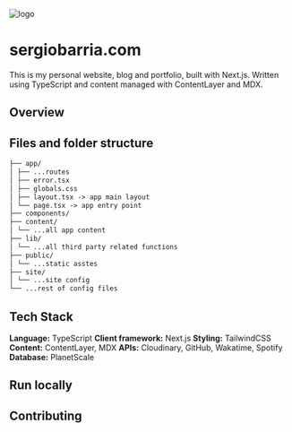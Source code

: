 ![logo](https://res.cloudinary.com/sbarria-dev/image/upload/v1691208905/sergiobarria/sergiobarriasergiobarria.com_b1j56b.png)

# sergiobarria.com

This is my personal website, blog and portfolio, built with Next.js. Written using TypeScript and content managed with ContentLayer and MDX.

## Overview

## Files and folder structure

```markdown
├── app/
│ ├── ...routes
│ ├── error.tsx
│ ├── globals.css
│ ├── layout.tsx -> app main layout
│ └── page.tsx -> app entry point
├── components/
├── content/
│ └── ...all app content
├── lib/
│ └── ...all third party related functions
├── public/
│ └── ...static asstes
├── site/
│ └── ...site config
└── ...rest of config files
```

## Tech Stack

**Language:** TypeScript
**Client framework:** Next.js
**Styling:** TailwindCSS
**Content:** ContentLayer, MDX
**APIs:** Cloudinary, GitHub, Wakatime, Spotify
**Database:** PlanetScale

## Run locally

## Contributing
